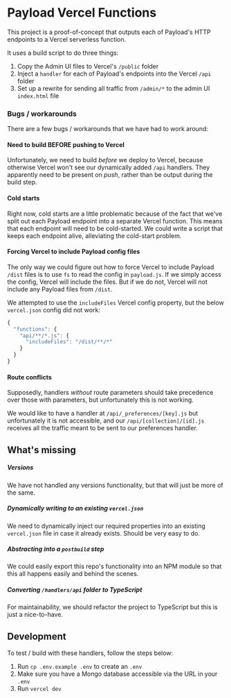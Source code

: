 # Payload Vercel Functions

This project is a proof-of-concept that outputs each of Payload's HTTP endpoints to a Vercel serverless function.

It uses a build script to do three things:

1. Copy the Admin UI files to Vercel's `/public` folder
2. Inject a `handler` for each of Payload's endpoints into the Vercel `/api` folder
3. Set up a rewrite for sending all traffic from `/admin/*` to the admin UI `index.html` file

### Bugs / workarounds

There are a few bugs / workarounds that we have had to work around:

#### Need to build BEFORE pushing to Vercel

Unfortunately, we need to build _before_ we deploy to Vercel, because otherwise Vercel won't see our dynamically added `/api` handlers. They apparently need to be present on _push_, rather than be output during the build step.

#### Cold starts

Right now, cold starts are a little problematic because of the fact that we've split out each Payload endpoint into a separate Vercel function. This means that each endpoint will need to be cold-started. We could write a script that keeps each endpoint alive, alleviating the cold-start problem.

#### Forcing Vercel to include Payload config files

The only way we could figure out how to force Vercel to include Payload `/dist` files is to use `fs` to read the config in `payload.js`. If we simply access the config, Vercel will include the files. But if we do not, Vercel will not include any Payload files from `/dist`.

We attempted to use the `includeFiles` Vercel config property, but the below `vercel.json` config did not work:

```js
{
  "functions": {
    "api/**/*.js": {
      "includeFiles": "/dist/**/*"
    }
  }
}
```

#### Route conflicts

Supposedly, handlers _without_ route parameters should take precedence over those with parameters, but unfortunately this is not working.

We would like to have a handler at `/api/_preferences/[key].js` but unfortunately it is not accessible, and our `/api/[collection]/[id].js` receives all the traffic meant to be sent to our preferences handler.

## What's missing

##### Versions

We have not handled any versions functionality, but that will just be more of the same.

##### Dynamically writing to an existing `vercel.json`

We need to dynamically inject our required properties into an existing `vercel.json` file in case it already exists. Should be very easy to do.

##### Abstracting into a `postbuild` step

We could easily export this repo's functionality into an NPM module so that this all happens easily and behind the scenes.

##### Converting `/handlers/api` folder to TypeScript

For maintainability, we should refactor the project to TypeScript but this is just a nice-to-have.

## Development

To test / build with these handlers, follow the steps below:

1. Run `cp .env.example .env` to create an `.env`
1. Make sure you have a Mongo database accessible via the URL in your `.env`
1. Run `vercel dev`
